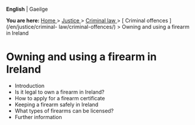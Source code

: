 **English** |  Gaeilge 

**You are here:** [ Home ](/en/) > [ Justice ](/en/justice/) > [ Criminal law
](/en/justice/criminal-law/) > [ Criminal offences ](/en/justice/criminal-
law/criminal-offences/) > Owning and using a firearm in Ireland

#  Owning and using a firearm in Ireland

  * Introduction 
  * Is it legal to own a firearm in Ireland? 
  * How to apply for a firearm certificate 
  * Keeping a firearm safely in Ireland 
  * What types of firearms can be licensed? 
  * Further information 
